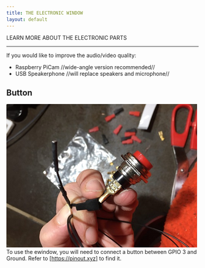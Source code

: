 ```yaml
---
title: THE ELECTRONIC WINDOW
layout: default
---
```


LEARN MORE ABOUT THE ELECTRONIC PARTS

---
If you would like to improve the audio/video quality:
- Raspberry PiCam //wide-angle version recommended//
- USB Speakerphone //will replace speakers and microphone//

## Button
![button](images/button_500px.jpg)
To use the ewindow, you will need to connect a button between GPIO 3 and Ground. Refer to [https://pinout.xyz] to find it.
